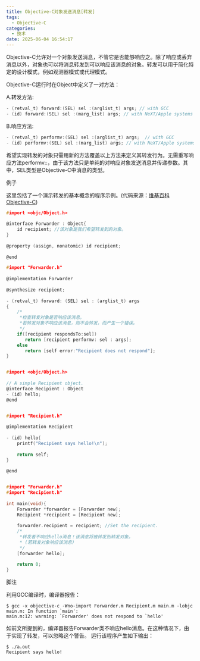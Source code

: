 ```yaml
---
title: Objective-C对象发送消息[转发]
tags:
  - Objective-C
categories:
  - 技术
date: 2025-06-04 16:54:17
---
```

Objective-C允许对一个对象发送消息，不管它是否能够响应之。除了响应或丢弃消息以外，对象也可以将消息转发到可以响应该消息的对象。转发可以用于简化特定的设计模式，例如观测器模式或代理模式。

Objective-C运行时在Object中定义了一对方法：

A.转发方法:
```c
- (retval_t) forward:(SEL) sel :(arglist_t) args; // with GCC
- (id) forward:(SEL) sel :(marg_list) args; // with NeXT/Apple systems
```

B.响应方法:
```c
- (retval_t) performv:(SEL) sel :(arglist_t) args;  // with GCC
- (id) performv:(SEL) sel :(marg_list) args; // with NeXT/Apple systems
```
希望实现转发的对象只需用新的方法覆盖以上方法来定义其转发行为。无需重写响应方法performv::，由于该方法只是单纯的对响应对象发送消息并传递参数。其中，SEL类型是Objective-C中消息的类型。

例子

这里包括了一个演示转发的基本概念的程序示例。(代码来源：[维基百科Objective-C](https://zh.wikipedia.org/wiki/Objective-C))


```c Forwarder.h
#import <objc/Object.h>
 
@interface Forwarder : Object{
    id recipient; //该对象是我们希望转发到的对象。
}
 
@property (assign, nonatomic) id recipient;
 
@end
```


```c Forwarder.m
#import "Forwarder.h"
 
@implementation Forwarder
 
@synthesize recipient;
 
- (retval_t) forward: (SEL) sel : (arglist_t) args
{
    /*
     *检查转发对象是否响应该消息。
     *若转发对象不响应该消息，则不会转发，而产生一个错误。
     */
    if([recipient respondsTo:sel])
       return [recipient performv: sel : args];
    else
       return [self error:"Recipient does not respond"];
}
```

```c Recipient.h

#import <objc/Object.h>
 
// A simple Recipient object.
@interface Recipient : Object
- (id) hello;
@end
```

```c Recipient.m

#import "Recipient.h"
 
@implementation Recipient
 
- (id) hello{
    printf("Recipient says hello!\n");
 
    return self;
}
 
@end
```


```c main.m

#import "Forwarder.h"
#import "Recipient.h"
 
int main(void){
    Forwarder *forwarder = [Forwarder new];
    Recipient *recipient = [Recipient new];
 
    forwarder.recipient = recipient; //Set the recipient.
    /*
     *转发者不响应hello消息！该消息将被转发到转发对象。
     * (若转发对象响应该消息)
     */
    [forwarder hello];
 
    return 0;
}
```

脚注

利用GCC编译时，编译器报告：

```shell
$ gcc -x objective-c -Wno-import Forwarder.m Recipient.m main.m -lobjc
main.m: In function `main':
main.m:12: warning: `Forwarder' does not respond to `hello'

```

如前文所提到的，编译器报告Forwarder类不响应hello消息。在这种情况下，由于实现了转发，可以忽略这个警告。 运行该程序产生如下输出：

```shell
$ ./a.out
Recipient says hello!
```
